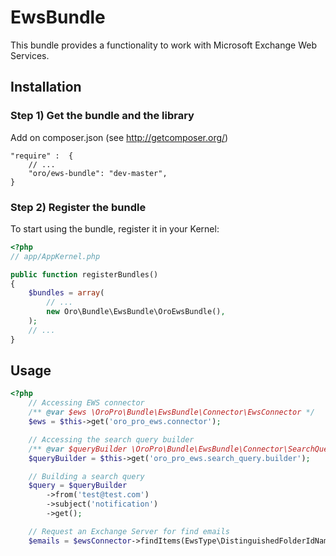 EwsBundle
==============

This bundle provides a functionality to work with Microsoft Exchange Web Services.

Installation
------------

### Step 1) Get the bundle and the library

Add on composer.json (see http://getcomposer.org/)

    "require" :  {
        // ...
        "oro/ews-bundle": "dev-master",
    }

### Step 2) Register the bundle

To start using the bundle, register it in your Kernel:

``` php
<?php
// app/AppKernel.php

public function registerBundles()
{
    $bundles = array(
        // ...
        new Oro\Bundle\EwsBundle\OroEwsBundle(),
    );
    // ...
}
```

Usage
-----

``` php
<?php
    // Accessing EWS connector
    /** @var $ews \OroPro\Bundle\EwsBundle\Connector\EwsConnector */
    $ews = $this->get('oro_pro_ews.connector');

    // Accessing the search query builder
    /** @var $queryBuilder \OroPro\Bundle\EwsBundle\Connector\SearchQueryBuilder */
    $queryBuilder = $this->get('oro_pro_ews.search_query.builder');

    // Building a search query
    $query = $queryBuilder
        ->from('test@test.com')
        ->subject('notification')
        ->get();

    // Request an Exchange Server for find emails
    $emails = $ewsConnector->findItems(EwsType\DistinguishedFolderIdNameType::INBOX, null, $query);
```
